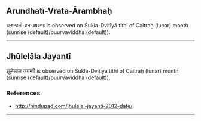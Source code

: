 ## Arundhatī-Vrata-Ārambhaḥ
अरुन्धती-व्रत-आरम्भः is observed on Śukla-Dvitīyā tithi of Caitraḥ (lunar) month (sunrise (default)/puurvaviddha (default)).



---
## Jhūlelāla Jayantī
झूलेलाल जयन्ती is observed on Śukla-Dvitīyā tithi of Caitraḥ (lunar) month (sunrise (default)/puurvaviddha (default)).


### References
* http://hindupad.com/jhulelal-jayanti-2012-date/


---
